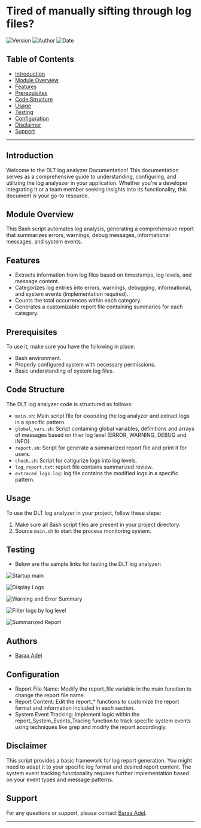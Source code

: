 # Tired of manually sifting through log files?


![Version](https://img.shields.io/badge/Version-1-brightgreen)
![Author](https://img.shields.io/badge/Authors-Baraa%20Adel-blue)
![Date](https://img.shields.io/badge/Date-10%20April%202024-orange)

## Table of Contents

- [Introduction](#introduction)
- [Module Overview](#module-overview)
- [Features](#features)
- [Prerequisites](#prerequisites)
- [Code Structure](#code-structure)
- [Usage](#usage)
- [Testing](#testing)
- [Configuration](#configuration)
- [Disclaimer](#disclaimer)
- [Support](#support)

---

## Introduction

Welcome to the DLT log analyzer Documentation! This documentation serves as a comprehensive guide to understanding, configuring, and utilizing the log analyezer in your application. Whether you're a developer integrating it or a team member seeking insights into its functionality, this document is your go-to resource.

## Module Overview

This Bash script automates log analysis, generating a comprehensive report that summarizes errors, warnings, debug messages, informational messages, and system events.

## Features

- Extracts information from log files based on timestamps, log levels, and message content.
- Categorizes log entries into errors, warnings, debugging, informational, and system events (implementation required).
- Counts the total occurrences within each category.
- Generates a customizable report file containing summaries for each category.

## Prerequisites

To use it, make sure you have the following in place:
- Bash environment.
- Properly configured system with necessary permissions.
- Basic understanding of system log files.

## Code Structure

The DLT log analyzer code is structured as follows:
- `main.sh`: Main script file for executing the log analyzer and extract logs in a specific pattern.
- `global_vars.sh`: Script containing global variables, definitions and arrays of messages based on thier log level (ERROR, WARNING, DEBUG and INFO).
- `report.sh`: Script for generate a summarized report file and print it for users.
- `check.sh`: Script for catigurize logs into log levels.
- `log_report.txt`: report file contains summarized review.
- `extraced_logs.log`: log file contains the modified logs in a specific pattern.


## Usage

To use the DLT log analyzer in your project, follow these steps:
1. Make sure all Bash script files are present in your project directory.
2. Source `main.sh` to start the process monitoring system.


## Testing

- Below are the sample links for testing the DLT log analyzer:

![Startup main](https://drive.google.com/uc?export=view&id=1mxya2DXqMN4bObJXuLQC1h_lO3hxBNqM)

![Display Logs](https://drive.google.com/uc?export=view&id=1I95su4TuTpTvm53YQlT1gMQEZU6BlKno)

![Warning and Error Summary](https://drive.google.com/uc?export=view&id=1lH9m55CvMfEIcyam22oIxBr0ymVB3HMq)

![Filter logs by log level](hhttps://drive.google.com/uc?export=view&id=1-Q0-3Pm2zVhDiz8e8ZDEWUMsF5R1LML3)

![Summarized Report](https://drive.google.com/uc?export=view&id=1tLh-1uMbVDlIlGl1BKIk-6-kllNO4kzF)



## Authors

- [Baraa Adel](https://www.github.com/kayedhom)

## Configuration

- Report File Name: Modify the report_file variable in the main function to change the report file name.
- Report Content: Edit the report_* functions to customize the report format and information included in each section.
- System Event Tracking: Implement logic within the report_System_Events_Tracing function to track specific system events using techniques like grep and modify the report accordingly.


## Disclaimer

This script provides a basic framework for log report generation. You might need to adapt it to your specific log format and desired report content. The system event tracking functionality requires further implementation based on your event types and message patterns.

## Support

For any questions or support, please contact [Baraa Adel](mailto:braaadel78@gmail.com).

---
